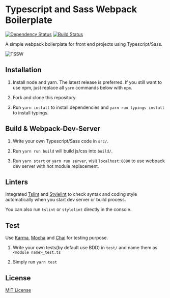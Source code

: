 # Typescript and Sass Webpack Boilerplate

[![Dependency Status](https://www.gemnasium.com/badges/github.com/ruaqiwei23/typescript_sass_webpack_boilerplate.svg)](https://www.gemnasium.com/github.com/ruaqiwei23/typescript_sass_webpack_boilerplate) [![Build Status](https://travis-ci.org/ruaqiwei23/typescript_sass_webpack_boilerplate.svg?branch=master)](https://travis-ci.org/ruaqiwei23/typescript_sass_webpack_boilerplate)

A simple webpack boilerplate for front end projects using Typescript/Sass.

![TSSW](https://raw.githubusercontent.com/ruaqiwei23/blog/gh-pages/images/tssw.png)

## Installation
1. Install node and yarn. The latest release is preferred. If you still want to use npm, just replace all `yarn` commands below with `npm`.

2. Fork and clone this repository.

3. Run `yarn install` to install dependencies and `yarn run typings install` to install typings.

## Build & Webpack-Dev-Server
1. Write your own Typescript/Sass code in `src/`.

2. Run `yarn run build` will build js/css into `build/`.

3. Run `yarn start` or `yarn run server`, visit `localhost:8080` to use webpack dev server with hot module replacement.

## Linters
Integrated [Tslint](https://github.com/palantir/tslint) and [Stylelint](https://github.com/stylelint/stylelint) to check syntax and coding style automatically when you start dev server or build process.

You can also run `tslint` or `stylelint` directly in the console.

## Test
Use [Karma](https://github.com/karma-runner/karma), [Mocha](https://github.com/karma-runner/karma-mocha) and [Chai](https://github.com/chaijs/chai) for testing purpose.

1. Write your own tests(by default use BDD) in `test/` and name them as `<module name>_test.ts`

2. Simply run `yarn test`

## License
[MIT License](./LICENSE)
